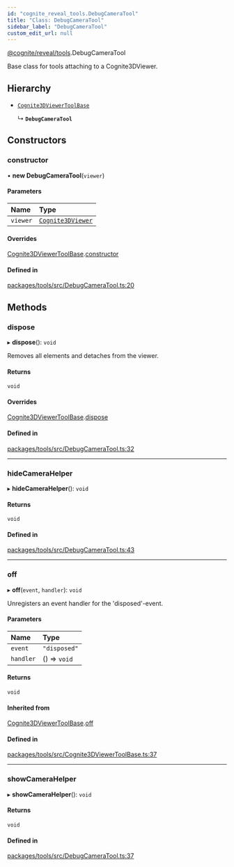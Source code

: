 ```yaml
---
id: "cognite_reveal_tools.DebugCameraTool"
title: "Class: DebugCameraTool"
sidebar_label: "DebugCameraTool"
custom_edit_url: null
---
```


[@cognite/reveal/tools](../modules/cognite_reveal_tools.md).DebugCameraTool

Base class for tools attaching to a Cognite3DViewer.

## Hierarchy

- [`Cognite3DViewerToolBase`](cognite_reveal_tools.Cognite3DViewerToolBase.md)

  ↳ **`DebugCameraTool`**

## Constructors

### constructor

• **new DebugCameraTool**(`viewer`)

#### Parameters

| Name | Type |
| :------ | :------ |
| `viewer` | [`Cognite3DViewer`](cognite_reveal.Cognite3DViewer.md) |

#### Overrides

[Cognite3DViewerToolBase](cognite_reveal_tools.Cognite3DViewerToolBase.md).[constructor](cognite_reveal_tools.Cognite3DViewerToolBase.md#constructor)

#### Defined in

[packages/tools/src/DebugCameraTool.ts:20](https://github.com/cognitedata/reveal/blob/09f51630/viewer/packages/tools/src/DebugCameraTool.ts#L20)

## Methods

### dispose

▸ **dispose**(): `void`

Removes all elements and detaches from the viewer.

#### Returns

`void`

#### Overrides

[Cognite3DViewerToolBase](cognite_reveal_tools.Cognite3DViewerToolBase.md).[dispose](cognite_reveal_tools.Cognite3DViewerToolBase.md#dispose)

#### Defined in

[packages/tools/src/DebugCameraTool.ts:32](https://github.com/cognitedata/reveal/blob/09f51630/viewer/packages/tools/src/DebugCameraTool.ts#L32)

___

### hideCameraHelper

▸ **hideCameraHelper**(): `void`

#### Returns

`void`

#### Defined in

[packages/tools/src/DebugCameraTool.ts:43](https://github.com/cognitedata/reveal/blob/09f51630/viewer/packages/tools/src/DebugCameraTool.ts#L43)

___

### off

▸ **off**(`event`, `handler`): `void`

Unregisters an event handler for the 'disposed'-event.

#### Parameters

| Name | Type |
| :------ | :------ |
| `event` | ``"disposed"`` |
| `handler` | () => `void` |

#### Returns

`void`

#### Inherited from

[Cognite3DViewerToolBase](cognite_reveal_tools.Cognite3DViewerToolBase.md).[off](cognite_reveal_tools.Cognite3DViewerToolBase.md#off)

#### Defined in

[packages/tools/src/Cognite3DViewerToolBase.ts:37](https://github.com/cognitedata/reveal/blob/09f51630/viewer/packages/tools/src/Cognite3DViewerToolBase.ts#L37)

___

### showCameraHelper

▸ **showCameraHelper**(): `void`

#### Returns

`void`

#### Defined in

[packages/tools/src/DebugCameraTool.ts:37](https://github.com/cognitedata/reveal/blob/09f51630/viewer/packages/tools/src/DebugCameraTool.ts#L37)
